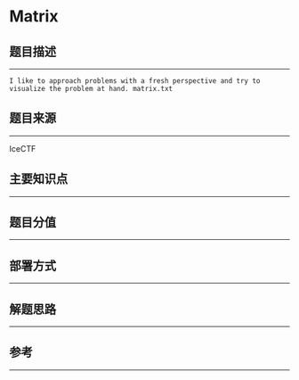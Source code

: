 # Matrix

## 题目描述
---
```
I like to approach problems with a fresh perspective and try to visualize the problem at hand. matrix.txt
```

## 题目来源
---
IceCTF

## 主要知识点
---


## 题目分值
---


## 部署方式
---


## 解题思路
---


## 参考
---
